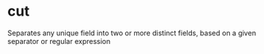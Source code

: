 # cut

Separates any unique field into two or more distinct fields, based on a given separator or regular expression
